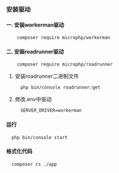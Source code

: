 ### 安装驱动
#### 一. 安装workerman驱动
```shell
    composer require microphp/workerman
```

#### 二. 安装roadrunner驱动
```shell
    composer require microphp/roadrunner
```

1. 安装roadrunner二进制文件
    ```shell
      php bin/console roadrunner:get
    ```
2. 修改.env中驱动
    ```dotenv
      SERVER_DRIVER=workerman
    ```

#### 运行
```shell
  php bin/console start
```


#### 格式化代码
```shell
  composer cs ./app
```